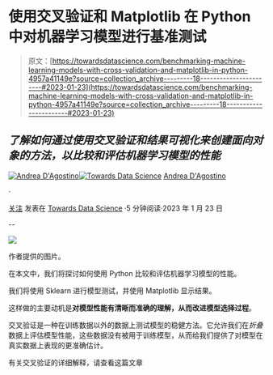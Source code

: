 # 使用交叉验证和 Matplotlib 在 Python 中对机器学习模型进行基准测试

> 原文：[https://towardsdatascience.com/benchmarking-machine-learning-models-with-cross-validation-and-matplotlib-in-python-4957a41149e?source=collection_archive---------18-----------------------#2023-01-23](https://towardsdatascience.com/benchmarking-machine-learning-models-with-cross-validation-and-matplotlib-in-python-4957a41149e?source=collection_archive---------18-----------------------#2023-01-23)

## *了解如何通过使用交叉验证和结果可视化来创建面向对象的方法，以比较和评估机器学习模型的性能*

[](https://medium.com/@theDrewDag?source=post_page-----4957a41149e--------------------------------)[![Andrea D'Agostino](../Images/58c7c218815f25278aae59cea44d8771.png)](https://medium.com/@theDrewDag?source=post_page-----4957a41149e--------------------------------)[](https://towardsdatascience.com/?source=post_page-----4957a41149e--------------------------------)[![Towards Data Science](../Images/a6ff2676ffcc0c7aad8aaf1d79379785.png)](https://towardsdatascience.com/?source=post_page-----4957a41149e--------------------------------) [Andrea D'Agostino](https://medium.com/@theDrewDag?source=post_page-----4957a41149e--------------------------------)

·

[关注](https://medium.com/m/signin?actionUrl=https%3A%2F%2Fmedium.com%2F_%2Fsubscribe%2Fuser%2F4e8f67b0b09b&operation=register&redirect=https%3A%2F%2Ftowardsdatascience.com%2Fbenchmarking-machine-learning-models-with-cross-validation-and-matplotlib-in-python-4957a41149e&user=Andrea+D%27Agostino&userId=4e8f67b0b09b&source=post_page-4e8f67b0b09b----4957a41149e---------------------post_header-----------) 发表在 [Towards Data Science](https://towardsdatascience.com/?source=post_page-----4957a41149e--------------------------------) ·5 分钟阅读·2023 年 1 月 23 日[](https://medium.com/m/signin?actionUrl=https%3A%2F%2Fmedium.com%2F_%2Fvote%2Ftowards-data-science%2F4957a41149e&operation=register&redirect=https%3A%2F%2Ftowardsdatascience.com%2Fbenchmarking-machine-learning-models-with-cross-validation-and-matplotlib-in-python-4957a41149e&user=Andrea+D%27Agostino&userId=4e8f67b0b09b&source=-----4957a41149e---------------------clap_footer-----------)

--

[](https://medium.com/m/signin?actionUrl=https%3A%2F%2Fmedium.com%2F_%2Fbookmark%2Fp%2F4957a41149e&operation=register&redirect=https%3A%2F%2Ftowardsdatascience.com%2Fbenchmarking-machine-learning-models-with-cross-validation-and-matplotlib-in-python-4957a41149e&source=-----4957a41149e---------------------bookmark_footer-----------)![](../Images/943df594f470acf297324fd669536fb8.png)

作者提供的图片。

在本文中，我们将探讨如何使用 Python 比较和评估机器学习模型的性能。

我们将使用 Sklearn 进行模型测试，并使用 Matplotlib 显示结果。

这样做的主要动机是**对模型性能有清晰而准确的理解，从而改进模型选择过程**。

交叉验证是一种在训练数据以外的数据上测试模型的稳健方法。它允许我们在*折叠*数据上评估模型性能，这些数据没有被用于训练模型，从而给我们提供了对模型在真实数据上表现的更准确估计。

有关交叉验证的详细解释，请查看这篇文章
